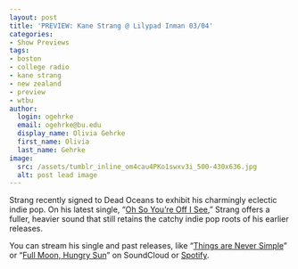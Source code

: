 ```yaml
---
layout: post
title: 'PREVIEW: Kane Strang @ Lilypad Inman 03/04'
categories:
- Show Previews
tags:
- boston
- college radio
- kane strang
- new zealand
- preview
- wtbu
author:
  login: ogehrke
  email: ogehrke@bu.edu
  display_name: Olivia Gehrke
  first_name: Olivia
  last_name: Gehrke
image:
  src: /assets/tumblr_inline_om4cau4PKo1swxv3i_500-430x636.jpg
  alt: post lead image
---
```

Strang recently signed to Dead Oceans to exhibit his charmingly eclectic indie pop. On his latest single, “[Oh So You’re Off I See](http://t.umblr.com/redirect?z=https%3A%2F%2Fwww.youtube.com%2Fwatch%3Fv%3Dl1VLO17X3Is&t=ZjQ0NjQwMjdiODkxYjQ5ZjI0M2ViZGI4M2RlZDBhMjFiMGMwMTM2MCx4ZDhCTmJ4ag%3D%3D&b=t%3AKIk-PtjejdhRSOqxbjcLKQ&p=http%3A%2F%2Fwtburadio.tumblr.com%2Fpost%2F157848873133%2Fpreview-kane-strang-lilypad-inman-0304&m=1),” Strang offers a fuller, heavier sound that still retains the catchy indie pop roots of his earlier releases.

You can stream his single and past releases, like “[Things are Never Simple](http://t.umblr.com/redirect?z=https%3A%2F%2Fsoundcloud.com%2Fbadabingrecords%2Fthings-are-never-simple-1%3Fin%3Dbadabingrecords%2Fsets%2Fkane-strang-blue-cheese-2&t=YWYwNDQ2ZWEwZDA5MTBhODgyZDEwMmNjMjMyM2UwOTRiOTg2YjA3Nyx4ZDhCTmJ4ag%3D%3D&b=t%3AKIk-PtjejdhRSOqxbjcLKQ&p=http%3A%2F%2Fwtburadio.tumblr.com%2Fpost%2F157848873133%2Fpreview-kane-strang-lilypad-inman-0304&m=1)” or “[Full Moon, Hungry Sun](http://t.umblr.com/redirect?z=https%3A%2F%2Fsoundcloud.com%2Fbadabingrecords%2Fkane-strang-full-moon-hungry-sun&t=NGM3ZTdiODJhYmRhZWM1OTc5ZDJlYzI5OWYyNTYzYzJmMWM1MjcyMix4ZDhCTmJ4ag%3D%3D&b=t%3AKIk-PtjejdhRSOqxbjcLKQ&p=http%3A%2F%2Fwtburadio.tumblr.com%2Fpost%2F157848873133%2Fpreview-kane-strang-lilypad-inman-0304&m=1)” on SoundCloud or [Spotify](http://t.umblr.com/redirect?z=https%3A%2F%2Fplay.spotify.com%2Fartist%2F5ep2Spbr5BdQT3WErx4kie%3Fplay%3Dtrue%26utm_source%3Dopen.spotify.com%26utm_medium%3Dopen&t=MjU0ZjczMDJkOWU0NjFkMjMwMDQ0MjRiODRiNDMwNWIxMDA1Yjc2MCx4ZDhCTmJ4ag%3D%3D&b=t%3AKIk-PtjejdhRSOqxbjcLKQ&p=http%3A%2F%2Fwtburadio.tumblr.com%2Fpost%2F157848873133%2Fpreview-kane-strang-lilypad-inman-0304&m=1).
